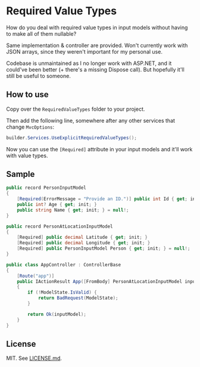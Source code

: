 # Required Value Types

How do you deal with required value types in input models without having to make all of them nullable?

Same implementation & controller are provided. Won't currently work with JSON arrays, since they weren't important for my personal use.

Codebase is unmaintained as I no longer work with ASP.NET, and it could've been better (+ there's a missing Dispose call). But hopefully it'll still be useful to someone.

## How to use

Copy over the `RequiredValueTypes` folder to your project.

Then add the following line, somewhere after any other services that change `MvcOptions`:

```csharp
builder.Services.UseExplicitRequiredValueTypes();
```

Now you can use the `[Required]` attribute in your input models and it'll work with value types.

## Sample

```csharp
public record PersonInputModel
{
    [Required(ErrorMessage = "Provide an ID.")] public int Id { get; init; }
    public int? Age { get; init; }
    public string Name { get; init; } = null!;
}

public record PersonAtLocationInputModel
{
    [Required] public decimal Latitude { get; init; }
    [Required] public decimal Longitude { get; init; }
    [Required] public PersonInputModel Person { get; init; } = null!;
}

public class AppController : ControllerBase
{
    [Route("app")]
    public IActionResult App([FromBody] PersonAtLocationInputModel inputModel)
    {
        if (!ModelState.IsValid) {
            return BadRequest(ModelState);
        }

        return Ok(inputModel);
    }
}
```

## License

MIT. See [LICENSE.md](LICENSE.md).
